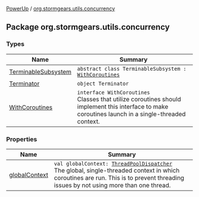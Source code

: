 [PowerUp](../index.md) / [org.stormgears.utils.concurrency](./index.md)

## Package org.stormgears.utils.concurrency

### Types

| Name | Summary |
|---|---|
| [TerminableSubsystem](-terminable-subsystem/index.md) | `abstract class TerminableSubsystem : `[`WithCoroutines`](-with-coroutines/index.md) |
| [Terminator](-terminator/index.md) | `object Terminator` |
| [WithCoroutines](-with-coroutines/index.md) | `interface WithCoroutines`<br>Classes that utilize coroutines should implement this interface to make coroutines launch in a single-threaded context. |

### Properties

| Name | Summary |
|---|---|
| [globalContext](global-context.md) | `val globalContext: `[`ThreadPoolDispatcher`](https://kotlin.github.io/kotlinx.coroutines/kotlinx-coroutines-core/kotlinx.coroutines.experimental/-thread-pool-dispatcher/index.html)<br>The global, single-threaded context in which coroutines are run. This is to prevent threading issues by not using more than one thread. |
